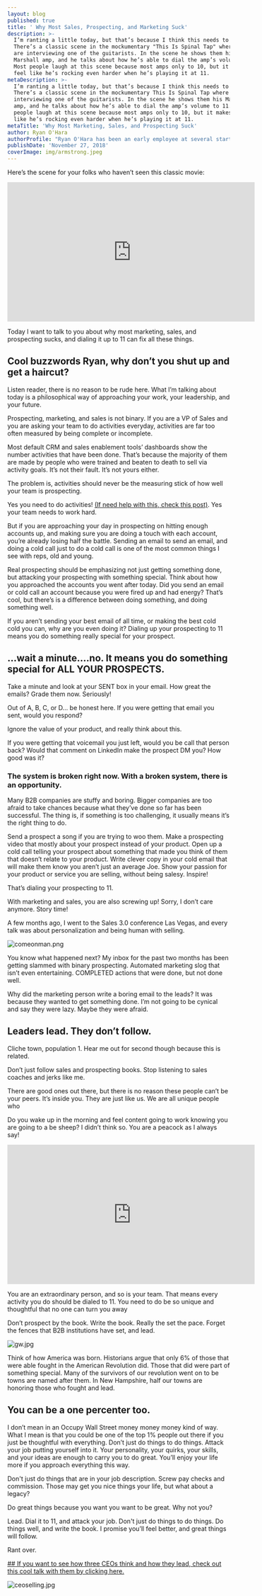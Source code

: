 ```yaml
---
layout: blog
published: true
title: ' Why Most Sales, Prospecting, and Marketing Suck'
description: >-
  I’m ranting a little today, but that’s because I think this needs to be said.
  There’s a classic scene in the mockumentary "This Is Spinal Tap" where they
  are interviewing one of the guitarists. In the scene he shows them his
  Marshall amp, and he talks about how he’s able to dial the amp’s volume to 11.
  Most people laugh at this scene because most amps only to 10, but it makes him
  feel like he’s rocking even harder when he’s playing it at 11.
metaDescription: >-
  I’m ranting a little today, but that’s because I think this needs to be said.
  There’s a classic scene in the mockumentary This Is Spinal Tap where they are
  interviewing one of the guitarists. In the scene he shows them his Marshall
  amp, and he talks about how he’s able to dial the amp’s volume to 11. Most
  people laugh at this scene because most amps only to 10, but it makes him feel
  like he’s rocking even harder when he’s playing it at 11.
metaTitle: 'Why Most Marketing, Sales, and Prospecting Suck'
author: Ryan O'Hara
authorProfile: "Ryan O'Hara has been an early employee at several startups helping them with marketing and prospecting tactics, including Dyn who was acquired by Oracle for $600+ million in 2016. He's had prospecting campaigns featured in Fortune, Mashable, and TheNextWeb. Ryan specializes in branding, business development, prospecting, and coaching people on how to make good digital first impressions. He also mentors two accelerators, The Iron Yard and The Alpha Loft, and hosts The Prospecting Podcast.\_"
publishDate: 'November 27, 2018'
coverImage: img/armstrong.jpeg
---
```

Here’s the scene for your folks who haven’t seen this classic movie:

<iframe width="560" height="315" src="https://www.youtube.com/embed/uMSV4OteqBE" frameborder="0" allow="accelerometer; autoplay; encrypted-media; gyroscope; picture-in-picture" allowfullscreen></iframe>

Today I want to talk to you about why most marketing, sales, and prospecting sucks, and dialing it up to 11 can fix all these things.  




## Cool buzzwords Ryan, why don’t you shut up and get a haircut?

Listen reader, there is no reason to be rude here. What I’m talking about today is a philosophical way of approaching your work, your leadership, and your future. 

Prospecting, marketing, and sales is not binary. If you are a VP of Sales and you are asking your team to do activities everyday, activities are far too often measured by being complete or incomplete.

Most default CRM and sales enablement tools’ dashboards show the number activities that have been done. That’s because the majority of them are made by people who were trained and beaten to death to sell via activity goals. It’s not their fault. It’s not yours either. 

The problem is,  activities should never be the measuring stick of how well your team is prospecting.

Yes you need to do activities! [(If need help with this, check this post)](https://leadiq.com/blog/how-to-get-more-personalized-prospecting-done). Yes your team needs to work hard.

But if you are approaching your day in prospecting on hitting enough accounts up, and making sure you are doing a touch with each account, you’re already losing half the battle. Sending an email to send an email, and doing a cold call just to do a cold call is one of the most common things I see with reps, oId and young. 

Real prospecting should be emphasizing not just getting something done, but attacking your prospecting with something special. Think about how you approached the accounts you went after today. Did you send an email or cold call an account because you were fired up and had energy? That’s cool, but there’s is a difference between doing something, and doing something well. 

If you aren’t sending your best email of all time, or making the best cold cold you can, why are you even doing it? Dialing up your prospecting to 11 means you do something really special for your prospect. 

## ...wait a minute….no. It means you do something special for ALL YOUR PROSPECTS.

Take a minute and look at your SENT box in your email. How great the emails? Grade them now. Seriously!

Out of A, B, C, or D… be honest here. If you were getting that email you sent, would you respond?

Ignore the value of your product, and really think about this. 

If you were getting that voicemail you just left, would you be call that person back? Would that comment on LinkedIn make the prospect DM you? How good was it?


### The system is broken right now. With a broken system, there is an opportunity.

Many B2B companies are stuffy and boring. Bigger companies are too afraid to take chances because what they’ve done so far has been successful. The thing is, if something is too challenging, it usually means it’s the right thing to do. 

Send a prospect a song if you are trying to woo them. Make a prospecting video that mostly about your prospect instead of your product. Open up a cold call telling your prospect about something that made you think of them that doesn’t relate to your product. Write clever copy in your cold email that will make them know you aren’t just an average Joe. Show your passion for your product or service you are selling, without being salesy. Inspire!

That’s dialing your prospecting to 11. 

With marketing and sales, you are also screwing up! Sorry, I don’t care anymore. Story time!

A few months ago, I went to the Sales 3.0 conference Las Vegas, and every talk was about personalization and being human with selling. 

![comeonman.png](img/comeonman.png)


You know what happened next? My inbox for the past two months has been getting slammed with binary prospecting. Automated marketing slog that isn’t even entertaining. COMPLETED actions that were done, but not done well. 

Why did the marketing person write a boring email to the leads? It was because they wanted to get something done. I’m not going to be cynical and say they were lazy. Maybe they were afraid. 

## Leaders lead. They don’t follow.

Cliche town, population 1. Hear me out for second though because this is related. 

Don’t just follow sales and prospecting books. Stop listening to sales coaches and jerks like me. 


There are good ones out there, but there is no reason these people can’t be your peers. It’s inside you. They are just like us. We are all unique people who

Do you wake up in the morning and feel content going to work knowing you are going to a be sheep? I didn’t think so. You are a peacock as I always say!

<iframe width="560" height="315" src="https://www.youtube.com/embed/UDhWU0ETsvc" frameborder="0" allow="accelerometer; autoplay; encrypted-media; gyroscope; picture-in-picture" allowfullscreen></iframe>

You are an extraordinary person, and so is your team. That means every activity you do should be dialed to 11. You need to do be so unique and thoughtful that no one can turn you away

Don’t prospect by the book. Write the book. Really the set the pace. Forget the fences that B2B institutions have set, and lead. 

![gw.jpg](img/gw.jpg)



Think of how America was born. Historians argue that only 6% of those that were able fought in the American Revolution did. Those that did were part of something special. Many of the survivors of our revolution went on to be towns are named after them. In New Hampshire, half our towns are honoring those who fought and lead. 

## You can be a one percenter too.

I don’t mean in an Occupy Wall Street money money money kind of way. What I mean is that you could be one of the top 1% people out there if you just be thoughtful with everything. Don’t just do things to do things. Attack your job putting yourself into it. Your personality, your quirks, your skills, and your ideas are enough to carry you to do great. You’ll enjoy your life more if you approach everything this way. 

Don't just do things that are in your job description. Screw pay checks and commission. Those may get you nice things your life, but what about a legacy? 

Do great things because you want you want to be great. Why not you?

Lead. Dial it to 11, and attack your job. Don't just do things to do things. Do things well, and write the book.  I promise you’ll feel better, and great things will follow. 

Rant over. 

[## If you want to see how three CEOs think and how they lead, check out this cool talk with them by clicking here.](https://ter.li/m5q3s1)

![ceoselling.jpg](ceoselling.jpg)
